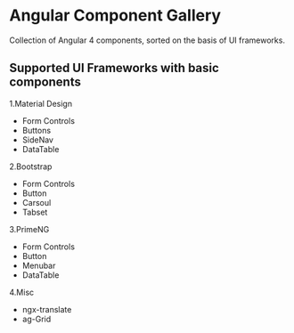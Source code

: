 # Angular Component Gallery

Collection of Angular 4 components, sorted on the basis of UI frameworks.

## Supported UI Frameworks with basic components

1.Material Design
  - Form Controls
  - Buttons
  - SideNav
  - DataTable

2.Bootstrap
  - Form Controls
  - Button
  - Carsoul
  - Tabset

3.PrimeNG
  - Form Controls
  - Button
  - Menubar
  - DataTable

4.Misc
  - ngx-translate
  - ag-Grid
